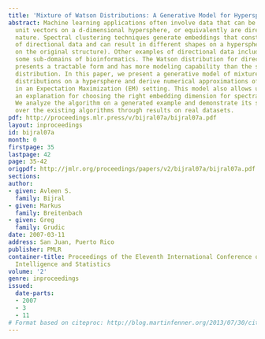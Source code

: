 ```yaml
---
title: 'Mixture of Watson Distributions: A Generative Model for Hyperspherical Embeddings'
abstract: Machine learning applications often involve data that can be analyzed as
  unit vectors on a d-dimensional hypersphere, or equivalently are directional in
  nature. Spectral clustering techniques generate embeddings that constitute an example
  of directional data and can result in different shapes on a hypersphere (depending
  on the original structure). Other examples of directional data include text and
  some sub-domains of bioinformatics. The Watson distribution for directional data
  presents a tractable form and has more modeling capability than the simple von Mises-Fisher
  distribution. In this paper, we present a generative model of mixtures of Watson
  distributions on a hypersphere and derive numerical approximations of the parameters
  in an Expectation Maximization (EM) setting. This model also allows us to present
  an explanation for choosing the right embedding dimension for spectral clustering.
  We analyze the algorithm on a generated example and demonstrate its superiority
  over the existing algorithms through results on real datasets.
pdf: http://proceedings.mlr.press/v/bijral07a/bijral07a.pdf
layout: inproceedings
id: bijral07a
month: 0
firstpage: 35
lastpage: 42
page: 35-42
origpdf: http://jmlr.org/proceedings/papers/v2/bijral07a/bijral07a.pdf
sections: 
author:
- given: Avleen S.
  family: Bijral
- given: Markus
  family: Breitenbach
- given: Greg
  family: Grudic
date: 2007-03-11
address: San Juan, Puerto Rico
publisher: PMLR
container-title: Proceedings of the Eleventh International Conference on Artificial
  Intelligence and Statistics
volume: '2'
genre: inproceedings
issued:
  date-parts:
  - 2007
  - 3
  - 11
# Format based on citeproc: http://blog.martinfenner.org/2013/07/30/citeproc-yaml-for-bibliographies/
---
```


